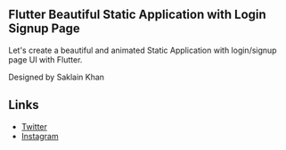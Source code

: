 ## Flutter Beautiful Static Application with Login Signup Page
Let's create a beautiful and animated Static Application with login/signup page UI with Flutter.

Designed by Saklain Khan







## Links


* [Twitter](https://twitter.com/saklainkhan12)
* [Instagram](https://instagram.com/saklain.23)
